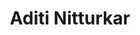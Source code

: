 ---
layout: people
title: "Aditi Nitturkar"
image: 
role: "President"
degree:
index: 1
linkedin-url:
status: current_executive
year: 2020
---